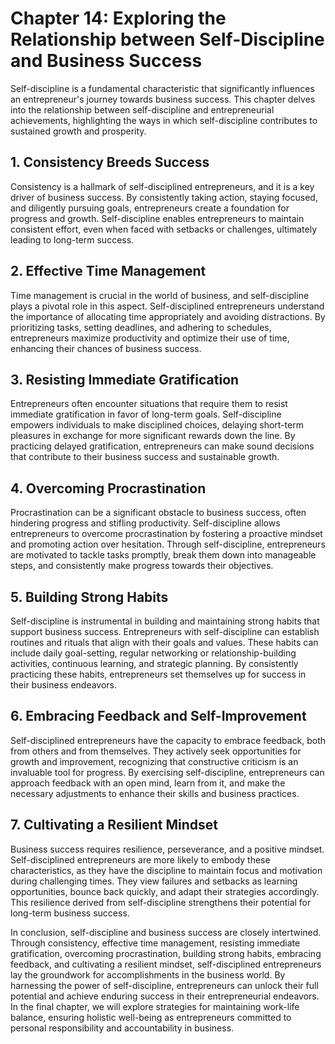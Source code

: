 Chapter 14: Exploring the Relationship between Self-Discipline and Business Success
===================================================================================

Self-discipline is a fundamental characteristic that significantly influences an entrepreneur's journey towards business success. This chapter delves into the relationship between self-discipline and entrepreneurial achievements, highlighting the ways in which self-discipline contributes to sustained growth and prosperity.

**1. Consistency Breeds Success**
---------------------------------

Consistency is a hallmark of self-disciplined entrepreneurs, and it is a key driver of business success. By consistently taking action, staying focused, and diligently pursuing goals, entrepreneurs create a foundation for progress and growth. Self-discipline enables entrepreneurs to maintain consistent effort, even when faced with setbacks or challenges, ultimately leading to long-term success.

**2. Effective Time Management**
--------------------------------

Time management is crucial in the world of business, and self-discipline plays a pivotal role in this aspect. Self-disciplined entrepreneurs understand the importance of allocating time appropriately and avoiding distractions. By prioritizing tasks, setting deadlines, and adhering to schedules, entrepreneurs maximize productivity and optimize their use of time, enhancing their chances of business success.

**3. Resisting Immediate Gratification**
----------------------------------------

Entrepreneurs often encounter situations that require them to resist immediate gratification in favor of long-term goals. Self-discipline empowers individuals to make disciplined choices, delaying short-term pleasures in exchange for more significant rewards down the line. By practicing delayed gratification, entrepreneurs can make sound decisions that contribute to their business success and sustainable growth.

**4. Overcoming Procrastination**
---------------------------------

Procrastination can be a significant obstacle to business success, often hindering progress and stifling productivity. Self-discipline allows entrepreneurs to overcome procrastination by fostering a proactive mindset and promoting action over hesitation. Through self-discipline, entrepreneurs are motivated to tackle tasks promptly, break them down into manageable steps, and consistently make progress towards their objectives.

**5. Building Strong Habits**
-----------------------------

Self-discipline is instrumental in building and maintaining strong habits that support business success. Entrepreneurs with self-discipline can establish routines and rituals that align with their goals and values. These habits can include daily goal-setting, regular networking or relationship-building activities, continuous learning, and strategic planning. By consistently practicing these habits, entrepreneurs set themselves up for success in their business endeavors.

**6. Embracing Feedback and Self-Improvement**
----------------------------------------------

Self-disciplined entrepreneurs have the capacity to embrace feedback, both from others and from themselves. They actively seek opportunities for growth and improvement, recognizing that constructive criticism is an invaluable tool for progress. By exercising self-discipline, entrepreneurs can approach feedback with an open mind, learn from it, and make the necessary adjustments to enhance their skills and business practices.

**7. Cultivating a Resilient Mindset**
--------------------------------------

Business success requires resilience, perseverance, and a positive mindset. Self-disciplined entrepreneurs are more likely to embody these characteristics, as they have the discipline to maintain focus and motivation during challenging times. They view failures and setbacks as learning opportunities, bounce back quickly, and adapt their strategies accordingly. This resilience derived from self-discipline strengthens their potential for long-term business success.

In conclusion, self-discipline and business success are closely intertwined. Through consistency, effective time management, resisting immediate gratification, overcoming procrastination, building strong habits, embracing feedback, and cultivating a resilient mindset, self-disciplined entrepreneurs lay the groundwork for accomplishments in the business world. By harnessing the power of self-discipline, entrepreneurs can unlock their full potential and achieve enduring success in their entrepreneurial endeavors. In the final chapter, we will explore strategies for maintaining work-life balance, ensuring holistic well-being as entrepreneurs committed to personal responsibility and accountability in business.

